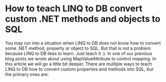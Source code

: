 # How to teach LINQ to DB convert custom .NET methods and objects to SQL
You may run into a situation when LINQ to DB does not know how to convert some .NET method, property or object to SQL. But that is not a problem because LINQ to DB likes to learn. Just teach it :). In one of our previous blog posts we wrote about using MapValueAttribute to control mapping. In this article we will go a little bit deeper.
There are multiple ways to teach LINQ to DB how to convert custom properties and methods into SQL, but the primary ones are:
